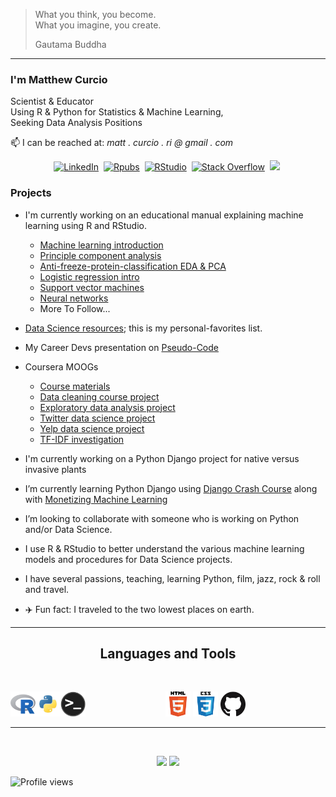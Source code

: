 
> What you think, you become.  
> What you imagine, you create.  
>  
> Gautama Buddha   

---

### I'm Matthew Curcio  
Scientist & Educator  
Using R & Python for Statistics & Machine Learning,  
Seeking Data Analysis Positions  

📫 I can be reached at: *matt . curcio . ri @ gmail . com*

<!-- BADGES -->
<p align="center">
<a href="https://www.linkedin.com/in/mattcurcio" target="_blank" ><img src="https://img.shields.io/badge/linkedin-%230077B5.svg?&style=flat-square&logo=linkedin&logoColor=white" alt="LinkedIn" /></a>&nbsp;
<a href="https://rpubs.com/oaxacamatt" target="_blank" ><img src="https://img.shields.io/badge/R-276DC3.svg?style=flat-square&logo=R&logoColor=white" alt="Rpubs" /></a>&nbsp;
<a href="https://rpubs.com/oaxacamatt" target="_blank" ><img src="https://img.shields.io/badge/RStudio-75AADB.svg?style=flat-square&logo=RStudio&logoColor=white" alt="RStudio" /></a>&nbsp; 
<a href="https://stackoverflow.com/users/851043/oaxacamatt" target="_blank" ><img src="https://img.shields.io/badge/Stackoverflow-F58025.svg?style=flat-square&logo=stackoverflow&logoColor=white" alt="Stack Overflow" /></a>&nbsp;
<a href="https://mccurcio.github.io/" target="_blank" ><img src="https://img.shields.io/badge/Blog-Website-yellow?style=flat-square" /></a>&nbsp;
</p>

### Projects

- I'm currently working on an educational manual explaining machine learning using R and RStudio.
    -  <a href="https://github.com/mccurcio/mcc-machine-learning-intro" target="_blank" rel="noopener noreferrer">Machine learning introduction</a> 
    -  <a href="https://github.com/mccurcio/mcc-pca-intro" target="_blank" >Principle component analysis</a>
    -  <a href="https://github.com/mccurcio/kaggle-protein-data" target="_blank" >Anti-freeze-protein-classification EDA & PCA</a>
    -  <a href="https://github.com/mccurcio/mcc-logit-intro" target="_blank" >Logistic regression intro</a>
    -  <a href="https://github.com/mccurcio/SVM-Intro" target="_blank" >Support vector machines</a>
    -  <a href="https://github.com/mccurcio/Intro-NeuralNetworks" target="_blank" >Neural networks</a>
    -  More To Follow...

- <a href="https://github.com/mccurcio/mcc-ds-material" target="_blank" >Data Science resources</a>; this is my personal-favorites list.

- My Career Devs presentation on [Pseudo-Code](https://github.com/mccurcio/pseudocode-flowchart-pdf)

- Coursera MOOGs
    - [Course materials](https://github.com/mccurcio/Coursera_Materials)
    - [Data cleaning course project](https://github.com/mccurcio/coursera_getting_cleaning_data)
    - [Exploratory data analysis project](https://github.com/mccurcio/ExData_Plotting1)
    - [Twitter data science project](https://github.com/mccurcio/twitter-ipynb)
    - [Yelp data science project](https://github.com/mccurcio/yelp-ipynb)
    - [TF-IDF investigation](https://github.com/mccurcio/first-look-ml)

- I'm currently working on a Python Django project for native versus invasive plants
- I’m currently learning Python Django using [Django Crash Course](https://www.roygreenfeld.com/products/django-crash-course) along with [Monetizing Machine
Learning](https://www.amazon.com/Monetizing-Machine-Learning-Applications-Serverless/dp/1484238729)

- I’m looking to collaborate with someone who is working on Python and/or Data Science.

- I use R & RStudio to better understand the various machine learning models and procedures for Data Science projects.

- I have several passions, teaching, learning Python, film, jazz, rock & roll and travel.

- :airplane: Fun fact: I traveled to the two lowest places on earth. 

---

<p>
<h2 align="center"> Languages and Tools</h2>
</p>
<br />

<p align="center">
    
<img align="left" alt="R" width="40px" src="https://raw.githubusercontent.com/github/explore/80688e429a7d4ef2fca1e82350fe8e3517d3494d/topics/r/r.png" />

<img align="left" alt="Python" width="40px" src="https://raw.githubusercontent.com/github/explore/80688e429a7d4ef2fca1e82350fe8e3517d3494d/topics/python/python.png" />

<img align="left" alt="Terminal" width="40px" src="https://raw.githubusercontent.com/github/explore/80688e429a7d4ef2fca1e82350fe8e3517d3494d/topics/terminal/terminal.png" />
  
<img alt="HTML5" width="40px" src="https://raw.githubusercontent.com/github/explore/80688e429a7d4ef2fca1e82350fe8e3517d3494d/topics/html/html.png" />

<img alt="CSS3" width="40px" src="https://raw.githubusercontent.com/github/explore/80688e429a7d4ef2fca1e82350fe8e3517d3494d/topics/css/css.png" />

<img alt="GitHub" width="40px" src="https://raw.githubusercontent.com/github/explore/78df643247d429f6cc873026c0622819ad797942/topics/github/github.png" />


</p>

---

<br />

<p align="center">
<img src="https://github-readme-stats.vercel.app/api?username=mccurcio&theme=radical&show_icons=true" />
<img src="https://github-readme-stats.vercel.app/api/top-langs/?username=mccurcio&layout=compact&theme=radical" />
</p>

![Profile views](https://gpvc.arturio.dev/mccurcio)  

<!--
- 🔭 I’m currently working on ...
- 🌱 I’m currently learning ...
- 👯 I’m looking to collaborate on ...
- 🤔 I’m looking for help with ...
- 💬 Ask me about ...
- 📫 How to reach me: ...

-->
